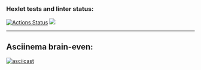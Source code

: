 ### Hexlet tests and linter status:
[![Actions Status](https://github.com/Elena-1710/frontend-project-44/actions/workflows/hexlet-check.yml/badge.svg)](https://github.com/Elena-1710/frontend-project-44/actions)
<a href="https://codeclimate.com/github/Elena-1710/frontend-project-44/maintainability"><img src="https://api.codeclimate.com/v1/badges/a8421b30f3503b509e53/maintainability" /></a>

----

## Asciinema brain-even:
[![asciicast](https://asciinema.org/a/W2esVdqd0AOGt3FYMNZMeZHZr.svg)](https://asciinema.org/a/W2esVdqd0AOGt3FYMNZMeZHZr)

